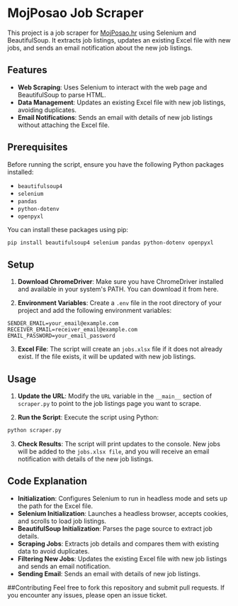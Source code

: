 # MojPosao Job Scraper

This project is a job scraper for [MojPosao.hr](https://mojposao.hr) using Selenium and BeautifulSoup. It extracts job listings, updates an existing Excel file with new jobs, and sends an email notification about the new job listings.

## Features

- **Web Scraping**: Uses Selenium to interact with the web page and BeautifulSoup to parse HTML.
- **Data Management**: Updates an existing Excel file with new job listings, avoiding duplicates.
- **Email Notifications**: Sends an email with details of new job listings without attaching the Excel file.

## Prerequisites

Before running the script, ensure you have the following Python packages installed:

- `beautifulsoup4`
- `selenium`
- `pandas`
- `python-dotenv`
- `openpyxl`

You can install these packages using pip:

```bash
pip install beautifulsoup4 selenium pandas python-dotenv openpyxl
```

## Setup

1. **Download ChromeDriver**: Make sure you have ChromeDriver installed and available in your system's PATH. You can download it from here.

2. **Environment Variables**: Create a `.env` file in the root directory of your project and add the following environment variables:

```env
SENDER_EMAIL=your_email@example.com
RECEIVER_EMAIL=receiver_email@example.com
EMAIL_PASSWORD=your_email_password
```

3. **Excel File**: The script will create an `jobs.xlsx` file if it does not already exist. If the file exists, it will be updated with new job listings.

## Usage

1. **Update the URL**: Modify the `URL` variable in the `__main__` section of `scraper.py` to point to the job listings page you want to scrape.

2. **Run the Script**: Execute the script using Python:

```bash
python scraper.py
```

3. **Check Results**: The script will print updates to the console. New jobs will be added to the `jobs.xlsx file`, and you will receive an email notification with details of the new job listings.

## Code Explanation

- **Initialization**: Configures Selenium to run in headless mode and sets up the path for the Excel file.  
- **Selenium Initialization**: Launches a headless browser, accepts cookies, and scrolls to load job listings.
- **BeautifulSoup Initialization**: Parses the page source to extract job details.
- **Scraping Jobs**: Extracts job details and compares them with existing data to avoid duplicates.
- **Filtering New Jobs**: Updates the existing Excel file with new job listings and sends an email notification.
- **Sending Email**: Sends an email with details of new job listings.

##Contributing
Feel free to fork this repository and submit pull requests. If you encounter any issues, please open an issue ticket.


